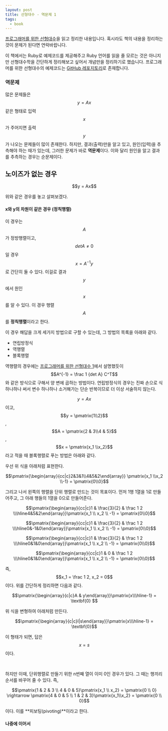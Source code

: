 ```yaml
---
layout: post
title: 선형대수 - 역문제 1
tags:
  - book
---
```


[프로그래머를 위한 선형대수](http://www.kyobobook.co.kr/product/detailViewKor.laf?ejkGb=KOR&barcode=9791160501308)을 읽고 정리한 내용입니다. 혹시라도 책의 내용을 정리하는 것이 문제가 된다면 연락바랍니다.

이 책에서는 Ruby로 예제코드를 제공해주고 Ruby 언어를 읽을 줄 모르는 것은 아니지만 선형대수학을 간단하게 정리해보고 싶어서 개념만을 정리하기로 했습니다. 프로그래머를 위한 선형대수의 예제코드는 [GitHub 레포지토리](https://github.com/gilbutITbook/006802)로 존재합니다.

### 역문제

 많은 문제들은 $$y = Ax$$ 같은 형태로 입력 $$x$$가 주어지면 출력 $$y$$가 나오는 문제들이 많이 존재한다. 하지만, 결과(출력)만을 알고 있고, 원인(입력)을 추측해야 하는 때가 있는데, 그러한 문제가 바로 **역문제**이다. 이와 달리 원인을 알고 결과를 추측하는 경우는 순문제이다.

## 노이즈가 없는 경우

<p align='center'>$$y = Ax$$</p>

위와 같은 경우를 놓고 살펴보겠다.

#### x와 y의 차원이 같은 경우 (정칙행렬)

이 경우는 $$A$$가 정방행렬이고, $$det A \neq 0$$ 일 경우 $$x = A^{-1}y$$로 간단히 둘 수 있다. 이걸로 결과 $$y$$에서 원인 $$x$$를 알 수 있다. 이 경우 행렬 $$A$$를 **정칙행렬**이라고 한다.

이 경우 해답을 크게 세가지 방법으로 구할 수 있는데, 그 방법의 목록을 아래와 같다.

* 연립방정식
* 역행렬
* 블록행렬

 역행렬의 경우에는 [프로그래머를 위한 선형대수 1](/posts/프로그래머를-위한-선형대수1-벡터,행렬,행렬식)에서 설명했듯이 $$A^{-1} = \frac 1 {det A} C^T$$와 같은 방식으로 구해서 양 변에 곱하는 방법이다. 연립방정식의 경우는 진짜 손으로 식 하나하나 써서 변수 하나하나 소거해가는 단순 반복이므로 더 이상 서술하지 않는다.

 $$y = Ax$$이고, $$y = \pmatrix{1\\2}$$, $$A = \pmatrix{2  & 3\\4 & 5}$$, $$x = \pmatrix{x_1 \\x_2}$$라고 적을 때 블록행렬로 푸는 방법은 아래와 같다.

우선 위 식을 아래처럼 표현한다.

<p align='center'>$$\pmatrix{\begin{array}{cc|c}2&3&1\\4&5&2\end{array}} \pmatrix{x_1 \\x_2 \\-1} = \pmatrix{0\\0}$$</p>

그리고 나서 왼쪽의 행렬을 단위 행렬로 만드는 것이 목표이다. 먼저 1행 1열을 1로 만들어주고, 그 아래 행들의 1열을 0으로 만들어준다.

<p align='center'>$$\pmatrix{\begin{array}{cc|c}1 & \frac{3}{2} & \frac 1 2 \\\hline4&5&2\end{array}}\pmatrix{x_1 \\ x_2 \\ -1} = \pmatrix{0\\0}$$</p>

<p align='center'>$$\pmatrix{\begin{array}{cc|c}1 & \frac{3}{2} & \frac 1 2 \\\hline0&-1&0\end{array}}\pmatrix{x_1 \\ x_2 \\ -1} = \pmatrix{0\\0}$$</p>

<p align='center'>$$\pmatrix{\begin{array}{cc|c}1 & \frac{3}{2} & \frac 1 2 \\\hline0&1&0\end{array}}\pmatrix{x_1 \\ x_2 \\ -1} = \pmatrix{0\\0}$$</p>

<p align='center'>$$\pmatrix{\begin{array}{cc|c}1 & 0 & \frac 1 2 \\\hline0&1&0\end{array}}\pmatrix{x_1 \\ x_2 \\ -1} = \pmatrix{0\\0}$$</p>

즉, $$x_1 = \frac 1 2, x_2 = 0$$이다. 위를 간단하게 정리하면 다음과 같다.

$$\pmatrix{\begin{array}{c|c}A & y\end{array}}\pmatrix{x\\\hline-1} = \textbf{0} $$

위 식을 변형하여 아래처럼 만든다.

$$\pmatrix{\begin{array}{c|c}I|s\end{array}}\pmatrix{x\\\hline-1} = \textbf{0}$$

이 형태가 되면, 답은 $$x = s$$이다.

<br />

하지만 이때, 단위행렬로 만들기 위한 n번째 열이 이미 0인 경우가 있다. 그 때는 행끼리 순서를 바꾸어 줄 수 있다. 즉,

$$\pmatrix{1 & 2 & 3 \\ 4 & 0 & 5}\pmatrix{x_1 \\ x_2} = \pmatrix{0 \\ 0} \rightarrow \pmatrix{4 & 0 & 5 \\ 1 & 2 & 3}\pmatrix{x_1\\x_2} = \pmatrix{0 \\ 0}$$

이다. 이를 **피보팅(pivoting)**이라고 한다.

#### 나중에 이어서
